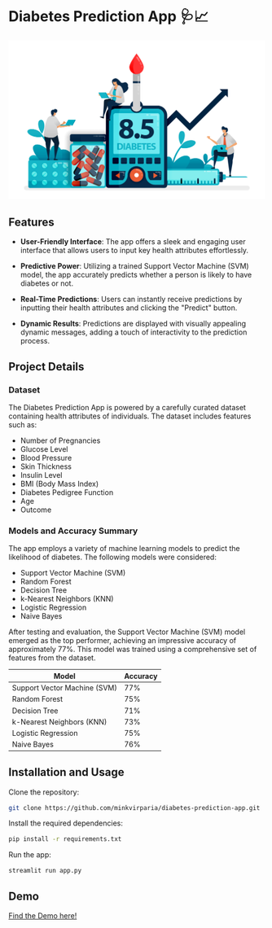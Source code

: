 
# Diabetes Prediction App 🩺📈

![App Preview](readme_preview_image.jpg)




## Features

- **User-Friendly Interface**: The app offers a sleek and engaging user interface that allows users to input key health attributes effortlessly.

- **Predictive Power**: Utilizing a trained Support Vector Machine (SVM) model, the app accurately predicts whether a person is likely to have diabetes or not.

- **Real-Time Predictions**: Users can instantly receive predictions by inputting their health attributes and clicking the "Predict" button.

- **Dynamic Results**: Predictions are displayed with visually appealing dynamic messages, adding a touch of interactivity to the prediction process.



## Project Details

### Dataset

The Diabetes Prediction App is powered by a carefully curated dataset containing health attributes of individuals. The dataset includes features such as:

- Number of Pregnancies
- Glucose Level
- Blood Pressure
- Skin Thickness
- Insulin Level
- BMI (Body Mass Index)
- Diabetes Pedigree Function
- Age
- Outcome


### Models and Accuracy Summary

The app employs a variety of machine learning models to predict the likelihood of diabetes. The following models were considered:

- Support Vector Machine (SVM)
- Random Forest
- Decision Tree
- k-Nearest Neighbors (KNN)
- Logistic Regression
- Naive Bayes

After testing and evaluation, the Support Vector Machine (SVM) model emerged as the top performer, achieving an impressive accuracy of approximately 77%. This model was trained using a comprehensive set of features from the dataset.

| Model              | Accuracy       |
|--------------------|----------------|
| Support Vector Machine (SVM)   | 77%            |
| Random Forest      | 75%            |
| Decision Tree      | 71%            |
| k-Nearest Neighbors (KNN)       | 73%            |
| Logistic Regression| 75%            |
| Naive Bayes        | 76%            |



## Installation and Usage

Clone the repository:
```bash
git clone https://github.com/minkvirparia/diabetes-prediction-app.git
```


Install the required dependencies:

```bash
pip install -r requirements.txt
```

Run the app:

```bash
streamlit run app.py
```  
## Demo

[Find the Demo here!](https://diabetes-prediction-webapp.onrender.com)
